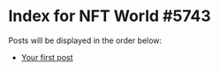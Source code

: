 # Index for NFT World #5743
Posts will be displayed in the order below:

- [Your first post](./001-first.md)

